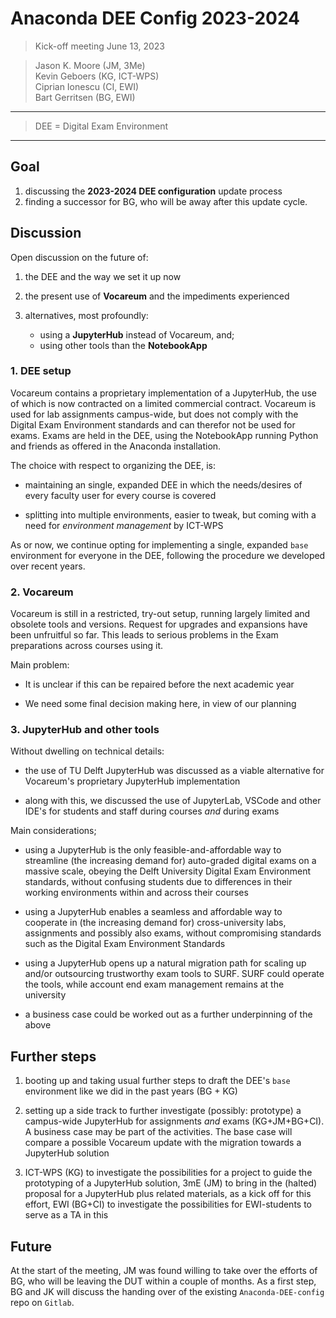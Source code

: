 # Anaconda DEE Config 2023-2024 

> Kick-off meeting June 13, 2023

> Jason K. Moore (JM, 3Me)   
> Kevin Geboers (KG, ICT-WPS)   
> Ciprian Ionescu (CI, EWI)   
> Bart Gerritsen (BG, EWI)

-----

> DEE = Digital Exam Environment

-----

## Goal

1. discussing the __2023-2024 DEE configuration__ update process
2. finding a successor for BG, who will be away after this update cycle.

## Discussion

Open discussion on the future of:

1. the DEE and the way we set it up now
2. the present use of __Vocareum__ and the impediments experienced
3. alternatives, most profoundly: 

    - using a __JupyterHub__ instead of Vocareum, and;
    - using other tools than the __NotebookApp__

### 1. DEE setup

Vocareum contains a proprietary implementation of a JupyterHub, the use of which is now contracted on a limited commercial contract. Vocareum is used for lab assignments campus-wide, but does not comply with the Digital Exam Environment standards and can therefor not be used for exams. Exams are held in the DEE, using the NotebookApp running Python and friends as offered in the Anaconda installation.

The choice with respect to organizing the DEE, is:

- maintaining an single, expanded DEE in which the needs/desires of every faculty user for every course is covered

- splitting into multiple environments, easier to tweak, but coming with a need for _environment management_ by ICT-WPS

As or now, we continue opting for implementing a single, expanded `base` environment for everyone in the DEE, following the procedure we developed over recent years.


### 2. Vocareum

Vocareum is still in a restricted, try-out setup, running largely limited and obsolete tools and versions. Request for upgrades and expansions have been unfruitful so far. This leads to serious problems in the Exam preparations across courses using it. 

Main problem:

- It is unclear if this can be repaired before the next academic year

- We need some final decision making here, in view of our planning


### 3. JupyterHub and other tools

Without dwelling on technical details:

- the use of TU Delft JupyterHub was discussed as a viable alternative for Vocareum's proprietary JupyterHub implementation

- along with this, we discussed the use of JupyterLab, VSCode and other IDE's for students and staff during courses _and_ during exams

Main considerations;

- using a JupyterHub is the only feasible-and-affordable way to streamline (the increasing demand for) auto-graded digital exams on a massive scale, obeying the Delft University Digital Exam Environment standards, without confusing students due to differences in their working environments within and across their courses

- using a JupyterHub enables a seamless and affordable way to cooperate in (the increasing demand for) cross-university labs, assignments and possibly also exams, without compromising standards such as the Digital Exam Environment Standards

- using a JupyterHub opens up a natural migration path for scaling up and/or outsourcing trustworthy exam tools to SURF. SURF could operate the tools, while account end exam management remains at the university

- a business case could be worked out as a further underpinning of the above

## Further steps

1. booting up and taking usual further steps to draft the DEE's `base` environment like we did in the past years (BG + KG)

2. setting up a side track to further investigate (possibly: prototype) a campus-wide JupyterHub for assignments _and_ exams (KG+JM+BG+CI). A business case may be part of the activities. The base case will compare a possible Vocareum update with the migration towards a JupyterHub solution

3. ICT-WPS (KG) to investigate the possibilities for a project to guide the prototyping of a JupyterHub solution, 3mE (JM) to bring in the (halted) proposal for a JupyterHub plus related materials, as a kick off for this effort, EWI (BG+CI) to investigate the possibilities for EWI-students to serve as a TA in this

## Future

At the start of the meeting, JM was found willing to take over the efforts of BG, who will be leaving the DUT within a couple of months. As a first step, BG and JK will discuss the handing over of the existing `Anaconda-DEE-config` repo on `Gitlab`. 
